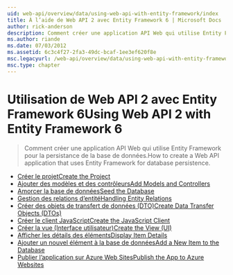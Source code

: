 ```yaml
---
uid: web-api/overview/data/using-web-api-with-entity-framework/index
title: À l’aide de Web API 2 avec Entity Framework 6 | Microsoft Docs
author: rick-anderson
description: Comment créer une application API Web qui utilise Entity Framework pour la persistance de la base de données.
ms.author: riande
ms.date: 07/03/2012
ms.assetid: 6c3c4f27-2fa3-49dc-bcaf-1ee3ef620f8e
msc.legacyurl: /web-api/overview/data/using-web-api-with-entity-framework
msc.type: chapter
---
```

<a name="using-web-api-2-with-entity-framework-6"></a><span data-ttu-id="3620b-103">Utilisation de Web API 2 avec Entity Framework 6</span><span class="sxs-lookup"><span data-stu-id="3620b-103">Using Web API 2 with Entity Framework 6</span></span>
====================
> <span data-ttu-id="3620b-104">Comment créer une application API Web qui utilise Entity Framework pour la persistance de la base de données.</span><span class="sxs-lookup"><span data-stu-id="3620b-104">How to create a Web API application that uses Entity Framework for database persistence.</span></span>


- [<span data-ttu-id="3620b-105">Créer le projet</span><span class="sxs-lookup"><span data-stu-id="3620b-105">Create the Project</span></span>](part-1.md)
- [<span data-ttu-id="3620b-106">Ajouter des modèles et des contrôleurs</span><span class="sxs-lookup"><span data-stu-id="3620b-106">Add Models and Controllers</span></span>](part-2.md)
- [<span data-ttu-id="3620b-107">Amorcer la base de données</span><span class="sxs-lookup"><span data-stu-id="3620b-107">Seed the Database</span></span>](part-3.md)
- [<span data-ttu-id="3620b-108">Gestion des relations d’entité</span><span class="sxs-lookup"><span data-stu-id="3620b-108">Handling Entity Relations</span></span>](part-4.md)
- [<span data-ttu-id="3620b-109">Créer des objets de transfert de données (DTO)</span><span class="sxs-lookup"><span data-stu-id="3620b-109">Create Data Transfer Objects (DTOs)</span></span>](part-5.md)
- [<span data-ttu-id="3620b-110">Créer le client JavaScript</span><span class="sxs-lookup"><span data-stu-id="3620b-110">Create the JavaScript Client</span></span>](part-6.md)
- [<span data-ttu-id="3620b-111">Créer la vue (Interface utilisateur)</span><span class="sxs-lookup"><span data-stu-id="3620b-111">Create the View (UI)</span></span>](part-7.md)
- [<span data-ttu-id="3620b-112">Afficher les détails des éléments</span><span class="sxs-lookup"><span data-stu-id="3620b-112">Display Item Details</span></span>](part-8.md)
- [<span data-ttu-id="3620b-113">Ajouter un nouvel élément à la base de données</span><span class="sxs-lookup"><span data-stu-id="3620b-113">Add a New Item to the Database</span></span>](part-9.md)
- [<span data-ttu-id="3620b-114">Publier l’application sur Azure Web Sites</span><span class="sxs-lookup"><span data-stu-id="3620b-114">Publish the App to Azure Websites</span></span>](part-10.md)
